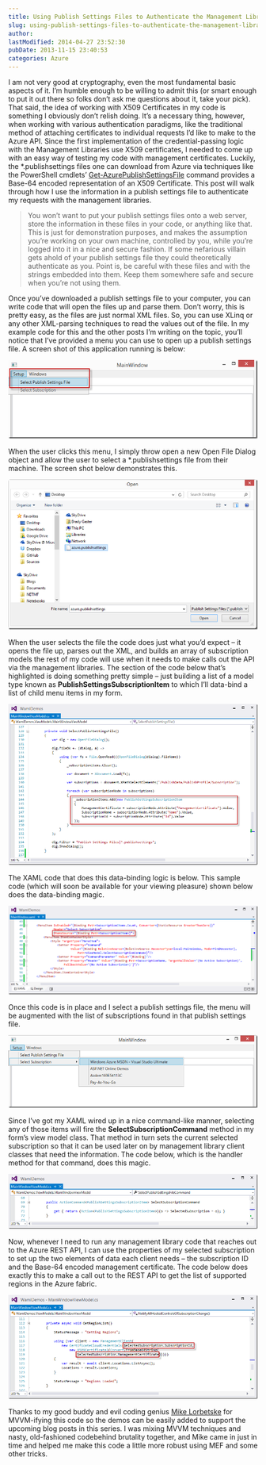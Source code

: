```yaml
---
title: Using Publish Settings Files to Authenticate the Management Libraries
slug: using-publish-settings-files-to-authenticate-the-management-libraries
author: 
lastModified: 2014-04-27 23:52:30
pubDate: 2013-11-15 23:40:53
categories: Azure
---
```


<p>I am not very good at cryptography, even the most fundamental basic aspects of it. I&#x2019;m humble enough to be willing to admit this (or smart enough to put it out there so folks don&#x2019;t ask me questions about it, take your pick). That said, the idea of working
  with X509 Certificates in my code is something I obviously don&#x2019;t relish doing. It&#x2019;s a necessary thing, however, when working with various authentication paradigms, like the traditional method of attaching certificates to individual requests I&#x2019;d like
  to make to the Azure API. Since the first implementation of the credential-passing logic with the Management Libraries use X509 certificates, I needed to come up with an easy way of testing my code with management certificates. Luckily, the *.publishsettings
  files one can download from Azure via techniques like the PowerShell cmdlets&#x2019;
  <a href="http://msdn.microsoft.com/en-us/library/dn408501.aspx">Get-AzurePublishSettingsFile</a>  command provides a Base-64 encoded representation of an X509 Certificate. This post will walk through how I use the information in a publish settings file to authenticate my requests with the management libraries. </p>
<blockquote>
  <p>You won&#x2019;t want to put your publish settings files onto a web server, store the information in these files in your code, or anything like that. This is just for demonstration purposes, and makes the assumption you&#x2019;re working on your own machine, controlled
    by you, while you&#x2019;re logged into it in a nice and secure fashion. If some nefarious villain gets ahold of your publish settings file they could theoretically authenticate as you. Point is, be careful with these files and with the strings embedded
    into them. Keep them somewhere safe and secure when you&#x2019;re not using them. </p>
</blockquote>
<p>Once you&#x2019;ve downloaded a publish settings file to your computer, you can write code that will open the files up and parse them. Don&#x2019;t worry, this is pretty easy, as the files are just normal XML files. So, you can use XLinq or any other XML-parsing techniques
  to read the values out of the file. In my example code for this and the other posts I&#x2019;m writing on the topic, you&#x2019;ll notice that I&#x2019;ve provided a menu you can use to open up a publish settings file. A screen shot of this application running is below:</p>
<p>
  <a href="http://www.bradygaster.com/posts/files/ece4dea4-ccb7-476f-9d7e-59e085271c58.png">
    <img alt="Selecting the publish settings file" src="media/7d003e7d-e103-46bd-b53f-3f7892209422.png">
  </a> 
</p>
<p>When the user clicks this menu, I simply throw open a new Open File Dialog object and allow the user to select a *.publishsettings file from their machine. The screen shot below demonstrates this. </p>
<p>
  <a href="http://www.bradygaster.com/posts/files/70261b7b-d46d-4549-82ca-07ddd272e507.png">
    <img alt="Opening the file" src="media/98a9b6f7-9315-47d5-beb7-4909353535b3.png">
  </a> 
</p>
<p>When the user selects the file the code does just what you&#x2019;d expect &#x2013; it opens the file up, parses out the XML, and builds an array of subscription models the rest of my code will use when it needs to make calls out the API via the management libraries.
  The section of the code below that&#x2019;s highlighted is doing something pretty simple &#x2013; just building a list of a model type known as <strong>PublishSettingsSubscriptionItem</strong>  to which I&#x2019;ll data-bind a list of child menu items in my form. </p>
<p>
  <a href="http://www.bradygaster.com/posts/files/026f6f96-014a-42fa-a998-a002f704763e.png">
    <img alt="Loading up the subscriptions" src="media/bbe7877b-c815-4364-864b-7c29cc37c9fb.png">
  </a> 
</p>
<p>The XAML code that does this data-binding logic is below. This sample code (which will soon be available for your viewing pleasure) shown below does the data-binding magic. </p>
<p>
  <a href="http://www.bradygaster.com/posts/files/a80e6eca-8f9f-416e-a217-0c7792b4a1c0.png">
    <img alt="Data-binding the list of subscriptions" src="media/cbf4e75e-fcaf-4b9d-a271-ff172538c0f8.png">
  </a> 
</p>
<p>Once this code is in place and I select a publish settings file, the menu will be augmented with the list of subscriptions found in that publish settings file.</p>
<p>
  <a href="http://www.bradygaster.com/posts/files/cb90a1b8-ee51-4405-916e-4a768cf1386d.png">
    <img alt="The data-bound list" src="media/6bc1f2f2-054a-4964-b9e3-d755f90bcf41.png">
  </a> 
</p>
<p>Since I&#x2019;ve got my XAML wired up in a nice command-like manner, selecting any of those items will fire the <strong>SelectSubscriptionCommand</strong>  method in my form&#x2019;s view model class. That method in turn sets the current selected subscription so that
  it can be used later on by management library client classes that need the information. The code below, which is the handler method for that command, does this magic. </p>
<p>
  <a href="http://www.bradygaster.com/posts/files/7998200f-204d-4d6a-be92-46747751fb8d.png">
    <img alt="Setting the selected subscription" src="media/818b004b-78e5-4bb3-b6e6-aae4a80f8bdf.png">
  </a> 
</p>
<p>Now, whenever I need to run any management library code that reaches out to the Azure REST API, I can use the properties of my selected subscription to set up the two elements of data each client needs &#x2013; the subscription ID and the Base-64 encoded management
  certificate. The code below does exactly this to make a call out to the REST API to get the list of supported regions in the Azure fabric. </p>
<p>
  <a href="http://www.bradygaster.com/posts/files/5684cfe4-04a0-4c43-9ff3-9b983edb4e89.png">
    <img alt="Using the selected subscription" src="media/6f1c0fcd-a5fa-4bc5-98b6-9de76081872a.png">
  </a> 
</p>
<p>Thanks to my good buddy and evil coding genius
  <a href="https://twitter.com/mlorbetske">Mike Lorbetske</a>  for MVVM-ifying this code so the demos can be easily added to support the upcoming blog posts in this series. I was mixing MVVM techniques and nasty, old-fashioned codebehind brutality together, and Mike came in just in time and helped
  me make this code a little more robust using MEF and some other tricks. </p>
